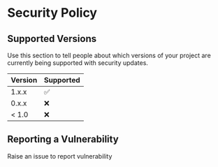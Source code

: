 # Security Policy

## Supported Versions

Use this section to tell people about which versions of your project are
currently being supported with security updates.

| Version | Supported          |
| ------- | ------------------ |
| 1.x.x | :white_check_mark: |
| 0.x.x   | :x:                |
| < 1.0   | :x:                |

## Reporting a Vulnerability

Raise an issue to report vulnerability
